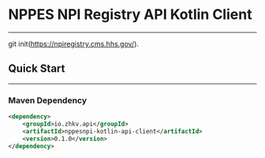 # NPPES NPI Registry API Kotlin Client
--------------------------------------

git init(https://npiregistry.cms.hhs.gov/).

## Quick Start
--------------

### Maven Dependency
```xml
<dependency>
    <groupId>io.zhkv.api</groupId>
    <artifactId>nppesnpi-kotlin-api-client</artifactId>
    <version>0.1.0</version>
</dependency>
```
